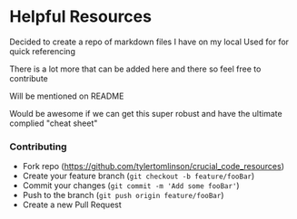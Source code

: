 # Helpful Resources
Decided to create a repo of markdown files I have on my local
Used for for quick referencing

There is a lot more that can be added here and there so feel free to contribute

Will be mentioned on README

Would be awesome if we can get this super robust and have the ultimate complied "cheat sheet"

 ### Contributing
- Fork repo (https://github.com/tylertomlinson/crucial_code_resources)
- Create your feature branch (`git checkout -b feature/fooBar`)
- Commit your changes (`git commit -m 'Add some fooBar'`)
- Push to the branch (`git push origin feature/fooBar`)
- Create a new Pull Request
